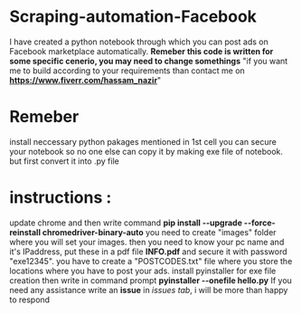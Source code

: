 # Scraping-automation-Facebook
I have created a python notebook through which you can post ads on Facebook marketplace automatically.
**Remeber this code is written for some specific cenerio, you may need to change somethings**
"if you want me to build according to your requirements than contact me on **https://www.fiverr.com/hassam_nazir**"
# Remeber
install neccessary python pakages mentioned in 1st cell
you can secure your notebook so no one else can copy it by making exe file of notebook. but first convert it into .py file 
# instructions :
update chrome and then write command **pip install --upgrade --force-reinstall chromedriver-binary-auto**
you need to create "images" folder where you will set your images.
then you need to know your pc name and it's IPaddress, put these in a pdf file **INFO.pdf** and secure it with password "exe12345".
you have to create a "POSTCODES.txt" file where you store the locations where you have to post your ads.
install pyinstaller for exe file creation then write in command prompt **pyinstaller --onefile hello.py**
If you need any assistance write an **issue** in _issues tab_, i will be more than happy to respond 
